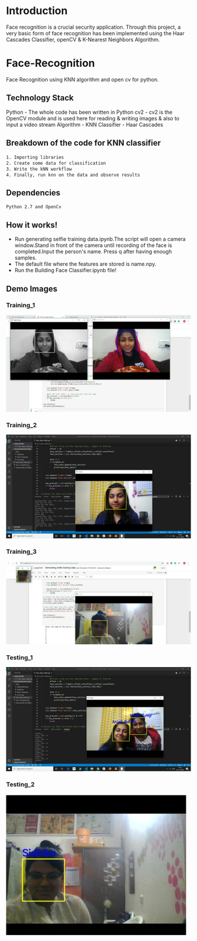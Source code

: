 # Introduction
Face recognition is a crucial security application. Through this project,  a very basic form of face recognition has been implemented using the Haar Cascades Classifier, openCV & K-Nearest Neighbors Algorithm.

# Face-Recognition 
Face Recognition using KNN algorithm and open cv for python.

## Technology Stack
Python - The whole code has been written in Python
cv2 -  cv2 is the OpenCV module and is used here for reading & writing images & also to input a video stream
Algorithm - KNN
Classifier - Haar Cascades


## Breakdown of the code for KNN classifier
    1. Importing libraries
    2. Create some data for classification
    3. Write the kNN workflow
    4. Finally, run knn on the data and observe results
## Dependencies
    Python 2.7 and OpenCv
    
## How it works!
* Run generating selfie training data.ipynb.The script will open a camera window.Stand in front of the camera until recording of the face is completed.Input the person's name. Press q after having enough samples.
* The default file where the features are stored is name.npy.
* Run the Building Face Classifier.ipynb file!

## Demo Images
### Training_1
 ![Training_1](https://github.com/Manvityagi/Face-Recognition-using-KNN-openCV/raw/master/images/training_1.jpeg)
 ### Training_2
 ![Training_2](https://github.com/Manvityagi/Face-Recognition-using-KNN-openCV/raw/master/images/training_2.jpeg)
 ### Training_3
 ![Training_3](https://github.com/Manvityagi/Face-Recognition-using-KNN-openCV/raw/master/images/training_3.jpeg)
 ### Testing_1
 ![Testing_1](https://github.com/Manvityagi/Face-Recognition-using-KNN-openCV/raw/master/images/test_1.jpeg)
  ### Testing_2
 ![Testing_2](https://github.com/Manvityagi/Face-Recognition-using-KNN-openCV/raw/master/images/test_2.jpeg)